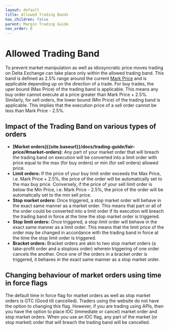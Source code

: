 ```yaml
---
layout: default
title: Allowed Trading Bands
has_children: false
parent: Margin Trading Guide
nav_order: 8
---
```


# Allowed Trading Band
To prevent market manipulation as well as idiosyncratic price moves trading on Delta Exchange can take place only within the allowed trading band. This band is defined as 2.5% range around the current [Mark Price]({{site.baseurl}}/docs/trading-guide/fair-price/#fair-price-marking) and is applicable depending up on the direction of a trade. For buy trades, the uper bound (Max Price) of the trading band is applicable. This means any buy order cannot execute at a price greater than Mark Price + 2.5%. Similarly, for sell orders, the lower bound (Min Price) of the trading band is applicable. This implies that the execution price of a sell order cannot be less than Mark Price - 2.5%.


## Impact of the Trading Band on various types of orders

- **[Market orders]{{site.baseurl}}/docs/trading-guide/fair-price/#market-orders):** Any part of your market order that will breach the trading band on execution will be converted into a limit order with price equal to the max (for buy orders) or min (for sell orders) allowed price.
- **Limit orders:** If the price of your buy limit order exceeds the Max Price, i.e. Mark Price + 2.5%, the price of the order will be automatically set to the max buy price. Conversely, if the price of your sell limit order is below the Min Price, i.e. Mark Price - 2.5%, the price of the order will be automatically set to the min sell price.
- **Stop market orders:** Once triggered, a stop market order will behave in the exact same manner as a market order. This means that part or all of the order could be converted into a limit order if its execution will breach the trading band in force at the time the stop market order is triggered.
- **Stop limit orders:** Once triggered, a stop limit order will behave in the exact same manner as a limit order. This means that the limit price of the order may be changed in accordance with the trading band in force at the time the stop limit order is triggered.
- **Bracket orders:** Bracket orders are akin to two stop market orders (a take-profit order and a stoploss order) wherein triggering of one order cancels the another. Once one of the orders in a bracket order is triggered, it behaves in the exact same manner as a stop market order.

## Changing behaviour of market orders using time in force flags
The default time in force flag for market orders as well as stop market orders is GTC (Good till cancelled). Traders using the website do not have the option to changing this flag. However, if you are trading using APIs, then you have the option to place IOC (immediate or cancel) market order and stop market orders. When you use an IOC flag, any part of the market (or stop market) order that will breach the trading band will be cancelled.